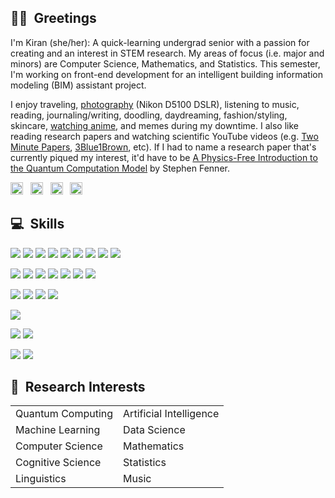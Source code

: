 ## 👋🏽&nbsp; Greetings
I'm Kiran (she/her): A quick-learning undergrad senior with a passion for creating and an interest in STEM research. My areas of focus (i.e. major and minors) are Computer Science, Mathematics, and Statistics. This semester, I'm working on front-end development for an intelligent building information modeling (BIM) assistant project.

I enjoy traveling, <a href="https://github.com/lynkos/lynkos/blob/master/PHOTOGRAPHY%20PORTFOLIO.pdf" target="_blank">photography</a> (Nikon D5100 DSLR), listening to music, reading, journaling/writing, doodling, daydreaming, fashion/styling, skincare, <a href="https://myanimelist.net/profile/lynkos" target="_blank">watching anime</a>, and memes during my downtime. I also like reading research papers and watching scientific YouTube videos (e.g. <a href="https://www.youtube.com/user/keeroyz" target="_blank">Two Minute Papers</a>, <a href="https://www.youtube.com/c/3blue1brown" target="_blank">3Blue1Brown</a>, etc). If I had to name a research paper that's currently piqued my interest, it'd have to be <a href="https://arxiv.org/pdf/cs/0304008.pdf" target="_blank">A Physics-Free Introduction to the Quantum Computation Model</a> by Stephen Fenner.

<a href="https://instagr.am/overanalyse" target="_blank"><img src="https://simpleicons.org/icons/instagram.svg" width="20px" height="20px" alt="Instagram" /></a> &nbsp; <a href="https://twitter.com/Surinaamer" target="_blank"><img src="https://simpleicons.org/icons/twitter.svg" width="20px" height="20px" alt="Twitter" /></a> &nbsp; <a href="https://open.spotify.com/user/kiwi2mii" target="_blank"><img src="https://simpleicons.org/icons/spotify.svg" width="20px" height="20px" alt="Spotify" /></a> &nbsp; <a href="https://www.linkedin.com/in/kiran-brahmatewari" target="_blank"><img src="https://simpleicons.org/icons/linkedin.svg" width="20px" height="20px" alt="LinkedIn" /></a>

## 💻&nbsp; Skills
<!-- Code -->
![](https://img.shields.io/static/v1?label=Code&message=Java&logo=java&color=a03fc0&logoColor=white)
![](https://img.shields.io/static/v1?label=Code&message=C&logo=c&color=a03fc0&logoColor=white)
![](https://img.shields.io/static/v1?label=Code&message=HTML&logo=html5&color=a03fc0&logoColor=white)
![](https://img.shields.io/static/v1?label=Code&message=CSS&logo=css3&color=a03fc0&logoColor=white)
![](https://img.shields.io/static/v1?label=Code&message=R&logo=r&color=a03fc0&logoColor=white)
![](https://img.shields.io/static/v1?label=Code&message=Python&logo=python&color=a03fc0&logoColor=white)
![](https://img.shields.io/static/v1?label=Code&message=JavaScript&logo=javascript&color=a03fc0&logoColor=white)
![](https://img.shields.io/static/v1?label=Code&message=Vue&logo=vue.js&color=a03fc0&logoColor=white)
![](https://img.shields.io/static/v1?label=Code&message=Bootstrap&logo=bootstrap&color=a03fc0&logoColor=white)

<!-- Tools -->
![](https://img.shields.io/static/v1?label=Tools&message=Microsoft+Word&logo=microsoft+word&color=ae3939&logoColor=white)
![](https://img.shields.io/static/v1?label=Tools&message=Microsoft+Excel&logo=microsoft+excel&color=ae3939&logoColor=white)
![](https://img.shields.io/static/v1?label=Tools&message=Git&logo=git&color=ae3939&logoColor=white)
![](https://img.shields.io/static/v1?label=Tools&message=GitHub&logo=github&color=ae3939&logoColor=white)
![](https://img.shields.io/static/v1?label=Tools&message=npm&logo=npm&color=ae3939&logoColor=white)
![](https://img.shields.io/static/v1?label=Tools&message=GIMP&logo=gimp&color=ae3939&logoColor=white)
![](https://img.shields.io/static/v1?label=Tools&message=Postman&logo=postman&color=ae3939&logoColor=white)

<!-- IDE -->
![](https://img.shields.io/static/v1?label=IDE&message=Eclipse&logo=eclipse&color=39ae39&logoColor=white)
![](https://img.shields.io/static/v1?label=IDE&message=WebStorm&logo=webstorm&color=39ae39&logoColor=white)
![](https://img.shields.io/static/v1?label=IDE&message=RStudio&logo=rstudio&color=39ae39&logoColor=white)
![](https://img.shields.io/static/v1?label=IDE&message=Sublime+Text&logo=sublime+text&color=39ae39&logoColor=white)

<!-- Shell -->
![](https://img.shields.io/static/v1?label=Shell&message=iTerm+(Zsh)&logo=powershell&color=black&logoColor=white)

<!-- OS -->
![](https://img.shields.io/static/v1?label=OS&message=MacOS&logo=apple&color=3f7fc0&logoColor=white)
![](https://img.shields.io/static/v1?label=OS&message=Windows&logo=windows&color=3f7fc0&logoColor=white)

<!-- Languages -->
![](https://img.shields.io/static/v1?label=Languages&message=English&color=c0713f)
![](https://img.shields.io/static/v1?label=Languages&message=Dutch&color=c0713f)

## 🔬&nbsp; Research Interests
<table>
 <tr>
   <td>Quantum Computing</td>
    <td>Artificial Intelligence</td>
 </tr>
 <tr>
    <td>Machine Learning</td>
    <td>Data Science</td>
 </tr>
  <tr>
    <td>Computer Science</td>
    <td>Mathematics</td>
 </tr>
  <tr>
    <td>Cognitive Science</td>
    <td>Statistics</td>
 </tr>
  <tr>
    <td>Linguistics</td>
    <td>Music</td>
 </tr>
</table>

<!-- ## 📈&nbsp; GitHub Stats
[![Kiran's GitHub Stats](https://github-readme-stats.vercel.app/api?username=lynkos&count_private=true&show_icons=true&theme=material-palenight)](https://github.com/lynkos/github-readme-stats) -->
